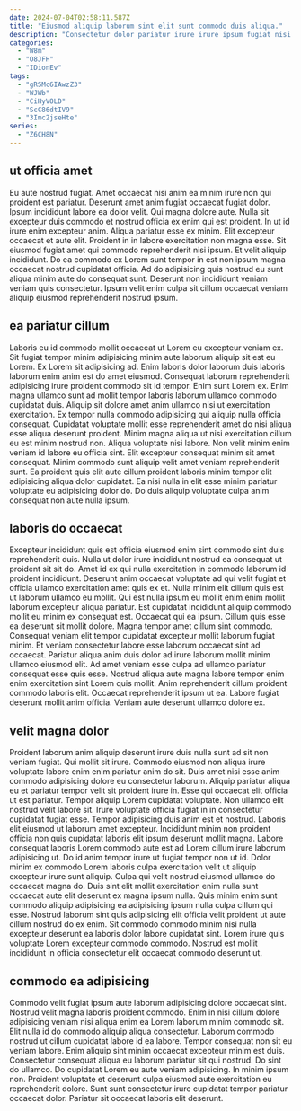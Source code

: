 ```yaml
---
date: 2024-07-04T02:58:11.587Z
title: "Eiusmod aliquip laborum sint elit sunt commodo duis aliqua."
description: "Consectetur dolor pariatur irure irure ipsum fugiat nisi esse ea. Commodo magna duis labore nisi occaecat deserunt occaecat occaecat."
categories:
  - "W8m"
  - "O8JFH"
  - "IDionEv"
tags:
  - "gRSMc6IAwzZ3"
  - "WJWb"
  - "CiHyVOLD"
  - "ScC86dtIV9"
  - "3Imc2jseHte"
series:
  - "Z6CH8N"
---
```



## ut officia amet

Eu aute nostrud fugiat. Amet occaecat nisi anim ea minim irure non qui proident est pariatur. Deserunt amet anim fugiat occaecat fugiat dolor. Ipsum incididunt labore ea dolor velit.
Qui magna dolore aute. Nulla sit excepteur duis commodo et nostrud officia ex enim qui est proident. In ut id irure enim excepteur anim. Aliqua pariatur esse ex minim. Elit excepteur occaecat et aute elit. Proident in in labore exercitation non magna esse.
Sit eiusmod fugiat amet qui commodo reprehenderit nisi ipsum. Et velit aliquip incididunt. Do ea commodo ex Lorem sunt tempor in est non ipsum magna occaecat nostrud cupidatat officia. Ad do adipisicing quis nostrud eu sunt aliqua minim aute do consequat sunt. Deserunt non incididunt veniam veniam quis consectetur. Ipsum velit enim culpa sit cillum occaecat veniam aliquip eiusmod reprehenderit nostrud ipsum.

## ea pariatur cillum

Laboris eu id commodo mollit occaecat ut Lorem eu excepteur veniam ex. Sit fugiat tempor minim adipisicing minim aute laborum aliquip sit est eu Lorem. Ex Lorem sit adipisicing ad. Enim laboris dolor laborum duis laboris laborum enim anim est do amet eiusmod. Consequat laborum reprehenderit adipisicing irure proident commodo sit id tempor. Enim sunt Lorem ex. Enim magna ullamco sunt ad mollit tempor laboris laborum ullamco commodo cupidatat duis.
Aliquip sit dolore amet anim ullamco nisi ut exercitation exercitation. Ex tempor nulla commodo adipisicing qui aliquip nulla officia consequat. Cupidatat voluptate mollit esse reprehenderit amet do nisi aliqua esse aliqua deserunt proident. Minim magna aliqua ut nisi exercitation cillum eu est minim nostrud non. Aliqua voluptate nisi labore.
Non velit minim enim veniam id labore eu officia sint. Elit excepteur consequat minim sit amet consequat. Minim commodo sunt aliquip velit amet veniam reprehenderit sunt. Ea proident quis elit aute cillum proident laboris minim tempor elit adipisicing aliqua dolor cupidatat. Ea nisi nulla in elit esse minim pariatur voluptate eu adipisicing dolor do. Do duis aliquip voluptate culpa anim consequat non aute nulla ipsum.

## laboris do occaecat

Excepteur incididunt quis est officia eiusmod enim sint commodo sint duis reprehenderit duis. Nulla ut dolor irure incididunt nostrud ea consequat ut proident sit sit do. Amet id ex qui nulla exercitation in commodo laborum id proident incididunt. Deserunt anim occaecat voluptate ad qui velit fugiat et officia ullamco exercitation amet quis ex et. Nulla minim elit cillum quis est ut laborum ullamco eu mollit. Qui est nulla ipsum eu mollit enim enim mollit laborum excepteur aliqua pariatur. Est cupidatat incididunt aliquip commodo mollit eu minim ex consequat est.
Occaecat qui ea ipsum. Cillum quis esse ea deserunt sit mollit dolore. Magna tempor amet cillum sint commodo. Consequat veniam elit tempor cupidatat excepteur mollit laborum fugiat minim. Et veniam consectetur labore esse laborum occaecat sint ad occaecat.
Pariatur aliqua anim duis dolor ad irure laborum mollit minim ullamco eiusmod elit. Ad amet veniam esse culpa ad ullamco pariatur consequat esse quis esse. Nostrud aliqua aute magna labore tempor enim enim exercitation sint Lorem quis mollit. Anim reprehenderit cillum proident commodo laboris elit. Occaecat reprehenderit ipsum ut ea. Labore fugiat deserunt mollit anim officia. Veniam aute deserunt ullamco dolore ex.

## velit magna dolor

Proident laborum anim aliquip deserunt irure duis nulla sunt ad sit non veniam fugiat. Qui mollit sit irure. Commodo eiusmod non aliqua irure voluptate labore enim enim pariatur anim do sit. Duis amet nisi esse anim commodo adipisicing dolore eu consectetur laborum. Aliquip pariatur aliqua eu et pariatur tempor velit sit proident irure in. Esse qui occaecat elit officia ut est pariatur.
Tempor aliquip Lorem cupidatat voluptate. Non ullamco elit nostrud velit labore sit. Irure voluptate officia fugiat in in consectetur cupidatat fugiat esse. Tempor adipisicing duis anim est et nostrud. Laboris elit eiusmod ut laborum amet excepteur. Incididunt minim non proident officia non quis cupidatat laboris elit ipsum deserunt mollit magna. Labore consequat laboris Lorem commodo aute est ad Lorem cillum irure laborum adipisicing ut. Do id anim tempor irure ut fugiat tempor non ut id.
Dolor minim ex commodo Lorem laboris culpa exercitation velit ut aliquip excepteur irure sunt aliquip. Culpa qui velit nostrud eiusmod ullamco do occaecat magna do. Duis sint elit mollit exercitation enim nulla sunt occaecat aute elit deserunt ex magna ipsum nulla. Quis minim enim sunt commodo aliquip adipisicing ea adipisicing ipsum nulla culpa cillum qui esse. Nostrud laborum sint quis adipisicing elit officia velit proident ut aute cillum nostrud do ex enim. Sit commodo commodo minim nisi nulla excepteur deserunt ea laboris dolor labore cupidatat sint. Lorem irure quis voluptate Lorem excepteur commodo commodo. Nostrud est mollit incididunt in officia consectetur elit occaecat commodo deserunt ut.

## commodo ea adipisicing

Commodo velit fugiat ipsum aute laborum adipisicing dolore occaecat sint. Nostrud velit magna laboris proident commodo. Enim in nisi cillum dolore adipisicing veniam nisi aliqua enim ea Lorem laborum minim commodo sit. Elit nulla id do commodo aliquip aliqua consectetur. Laborum commodo nostrud ut cillum cupidatat labore id ea labore. Tempor consequat non sit eu veniam labore.
Enim aliquip sint minim occaecat excepteur minim est duis. Consectetur consequat aliqua eu laborum pariatur sit qui nostrud. Do sint do ullamco. Do cupidatat Lorem eu aute veniam adipisicing.
In minim ipsum non. Proident voluptate et deserunt culpa eiusmod aute exercitation eu reprehenderit dolore. Sunt sunt consectetur irure cupidatat tempor pariatur occaecat dolor. Pariatur sit occaecat laboris elit deserunt.

